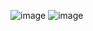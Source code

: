 ![image](https://github.com/user-attachments/assets/c787bdad-857f-4dab-9250-c647f66fa9a2)
![image](https://github.com/user-attachments/assets/8f04b0da-95db-44ff-8705-2b19f7ab9488)

